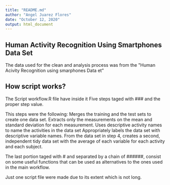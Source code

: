 ```yaml
---
title: "README.md"
author: "Angel Juarez Flores"
date: "October 12, 2020"
output: html_document
---
```



## Human Activity Recognition Using Smartphones Data Set

The data used for the clean and analysis process was from the "Human Acivity Recognition using smarphones Data et"


## How script works?

The Script workflow.R file have inside it Five steps taged with ### and the proper step value.

This steps were the following:
Merges the training and the test sets to create one data set.
Extracts only the measurements on the mean and standard deviation for each measurement.
Uses descriptive activity names to name the activities in the data set
Appropriately labels the data set with descriptive variable names.
From the data set in step 4, creates a second, independent tidy data set with the average of each variable for each activity and each subject.

The last portion taged with # and separated by a chain of ######, consist on some useful functions that
can be used as alternatives to the ones used in the main workflow. 

Just one script file were made due to its extent which is not long. 




